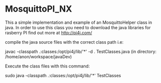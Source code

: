 # MosquittoPI_NX

This a simple implementation and example of
an MosquittoHelper class in java. In order to use this class
you need to download the java libraries for rasberry PI
find out more at http://pi4j.com/

compile the java source files with the correct class path i.e:

javac -classpath .:classes:/opt/pi4j/lib/'*'  -d . TestClasses.java  (in directory: /home/anon/workspace/javaDev)

Execute the class files with this command:

sudo java -classpath .:classes:/opt/pi4j/lib/'*' TestClasses
